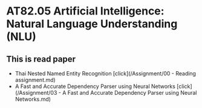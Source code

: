 #  AT82.05 Artificial Intelligence: Natural Language Understanding (NLU)

## This is read paper
- Thai Nested Named Entity Recognition [click](/Assignment/00 - Reading assignment.md)
- A Fast and Accurate Dependency Parser using Neural Networks [click](/Assignment/03 - A Fast and Accurate Dependency Parser using Neural Networks.md)